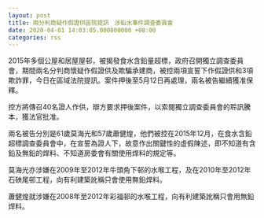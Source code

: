 ```yaml
---
layout: post
title: 兩分判商疑作假證供區院提訊　涉鉛水事件調查委員會
date: 2020-04-01 14:03:05.000000000 +08:00
categories: rss
---
```


2015年多個公屋和居屋屋邨，被揭發食水含鉛量超標，政府召開獨立調查委員會，期間兩名分判商懷疑作假證供及欺騙承建商，被控兩項宣誓下作假證供和3項欺詐罪，今日在區域法院提訊。案件押後至5月12日再處理，兩名被告繼續獲准保釋。

控方將傳召40名證人作供，辯方要求押後案件，以索閱獨立調查委員會的聆訊騰本，獲法官批准。

兩名被告分別是61歲莫海光和57歲蕭健煌，他們被控在2015年12月，在食水含鉛超標調查委員會中，在宣誓為證人下，故意作出關鍵性的虛假陳述，即不知道有含鉛及無鉛的焊料、不知道房委會有關使用焊料的規定等。

莫海光亦涉嫌在2009年至2012年牛頭角下邨的水喉工程，及在2010年至2012年石硤尾邨工程，向有利建築訛稱只會使用無鉛焊料。

蕭健煌就涉嫌在2008年至2012年彩福邨的水喉工程，向有利建築訛稱只會用無鉛焊料。
